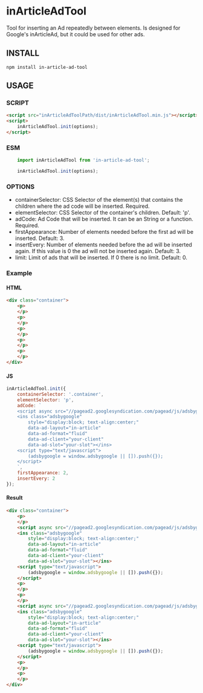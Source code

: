 # inArticleAdTool

Tool for inserting an Ad repeatedly between elements. Is designed for Google's inArticleAd, but it could be used for other ads.

## INSTALL

```
npm install in-article-ad-tool
```

## USAGE

### SCRIPT

```html
<script src="inArticleAdToolPath/dist/inArticleAdTool.min.js"></script>
<script>
    inArticleAdTool.init(options);
</script>
```

### ESM

```js
    import inArticleAdTool from 'in-article-ad-tool';

    inArticleAdTool.init(options);
```

### OPTIONS

* containerSelector: CSS Selector of the element(s) that contains the children where the ad code will be inserted. Required.
* elementSelector: CSS Selector of the container's children. Default: 'p'.
* adCode: Ad Code that will be inserted. It can be an String or a function. Required.
* firstAppearance: Number of elements needed before the first ad will be inserted. Default: 3.
* insertEvery: Number of elements needed before the ad will be inserted again. If this value is 0 the ad will not be inserted again. Default: 3.
* limit: Limit of ads that will be inserted. If 0 there is no limit. Default: 0.

### Example

#### HTML

```html
<div class="container">
    <p>
    </p>
    <p>
    </p>
    <p>
    </p>
    <p>
    </p>
    <p>
    </p>
</div>
```

#### JS

```js
inArticleAdTool.init({
    containerSelector: '.container',
    elementSelector: 'p',
    adCode: `
    <script async src="//pagead2.googlesyndication.com/pagead/js/adsbygoogle.js"></script>
    <ins class="adsbygoogle"
        style="display:block; text-align:center;"
        data-ad-layout="in-article"
        data-ad-format="fluid"
        data-ad-client="your-client"
        data-ad-slot="your-slot"></ins>
    <script type="text/javascript">
        (adsbygoogle = window.adsbygoogle || []).push({});
    </script>
    `,
    firstAppearance: 2,
    insertEvery: 2
});
```

#### Result

```html
<div class="container">
    <p>
    </p>
    <script async src="//pagead2.googlesyndication.com/pagead/js/adsbygoogle.js"></script>
    <ins class="adsbygoogle"
        style="display:block; text-align:center;"
        data-ad-layout="in-article"
        data-ad-format="fluid"
        data-ad-client="your-client"
        data-ad-slot="your-slot"></ins>
    <script type="text/javascript">
        (adsbygoogle = window.adsbygoogle || []).push({});
    </script>
    <p>
    </p>
    <p>
    </p>
    <script async src="//pagead2.googlesyndication.com/pagead/js/adsbygoogle.js"></script>
    <ins class="adsbygoogle"
        style="display:block; text-align:center;"
        data-ad-layout="in-article"
        data-ad-format="fluid"
        data-ad-client="your-client"
        data-ad-slot="your-slot"></ins>
    <script type="text/javascript">
        (adsbygoogle = window.adsbygoogle || []).push({});
    </script>
    <p>
    </p>
    <p>
    </p>
</div>
```

